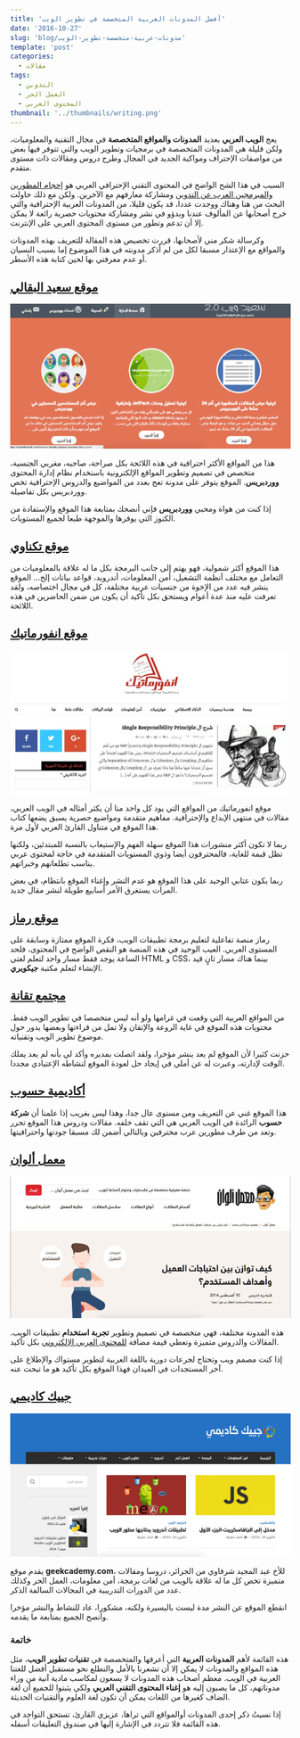 ```yaml
---
title: 'أفضل المدونات العربية المتخصصة في تطوير الويب'
date: '2016-10-27'
slug: 'blog/مدونات-عربية-متخصصة-تطوير-الويب'
template: 'post'
categories:
  - مقالات
tags:
  - التدوين
  - العمل الحر
  - المحتوى العربي
thumbnail: '../thumbnails/writing.png'
---
```


يعج **الويب العربي** بعديد **المدونات والمواقع المتخصصة** في مجال التقنية والمعلوميات، ولكن قليلة هي المدونات المتخصصة في برمجيات وتطوير الويب والتي تتوفر فيها بعض من مواصفات الإحتراف ومواكبة الجديد في المجال وطرح دروس ومقالات ذات مستوى متقدم.

السبب في هذا الشح الواضح في المحتوى التقني الإحترافي العربي هو [إحجام المطورين والمبرمجين العرب عن التدوين](http://www.tutomena.com/blog/%d8%a7%d9%84%d9%85%d8%a8%d8%b1%d9%85%d8%ac%d9%88%d9%86-%d8%a7%d9%84%d8%b9%d8%b1%d8%a8-%d9%84%d8%a7-%d9%8a%d8%af%d9%88%d9%86%d9%88%d9%86/) ومشاركة معارفهم مع الآخرين. ولكن مع ذلك حاولت البحث من هنا وهناك ووجدت عددا، قد يكون قليلا، من المدونات العربية الإحترافية والتي خرج أصحابها عن المألوف عندنا وبدؤو في نشر ومشاركة محتويات حصرية رائعة لا يمكن إلا أن تدعم وتطور من مستوى المحتوى العربي على الإنترنت.

وكرسالة شكر مني لأصحابها، قررت تخصيص هذه المقالة للتعريف بهذه المدونات والمواقع مع الإعتذار مسبقا لكل من لم أذكر مدونته في هذا الموضوع إما بسبب النسيان أو عدم معرفتي بها لحين كتابة هذه الأسطر.

## [موقع سعيد البقالي](https://saidelbakkali.com)

[![موقع سعيد البقالي](../images/saidelbakkali.jpg)](../images/saidelbakkali.jpg)

هذا من المواقع الأكثر احترافية في هذه اللائحة بكل صراحة، صاحبه، مغربي الجنسية، متخصص في تصميم وتطوير المواقع الإلكترونية باستخدام نظام إدارة المحتوى **ووردبريس**. الموقع يتوفر على مدونة تعج بعدد من المواضيع والدروس الإحترافية تخص ووردبريس بكل تفاصيله.

إذا كنت من هواة ومحبي **ووردبريس** فإني أنصحك بمتابعة هذا الموقع والإستفادة من الكنوز التي يوفرها والموجهة طبعا لجميع المستويات.

## [موقع تكناوي](http://technawi.net/)

هذا الموقع أكثر شمولية، فهو يهتم إلى جانب البرمجة بكل ما له علاقة بالمعلوميات من التعامل مع مختلف أنظمة التشغيل، أمن المعلومات، أندرويد، قواعد بيانات إلخ... الموقع ينشر فيه عدد من الإخوة من جنسيات عربية مختلفة، كل في مجال اختصاصه، ولقد تعرفت عليه منذ عدة أعوام ويستحق بكل تأكيد أن يكون من ضمن الحاضرين في هذه اللائحة.

## [موقع انفورماتيك](http://informatic-ar.com/)

[![موقع انفورماتيك](../images/informatic-ar.jpg)](../images/informatic-ar.jpg)

موقع انفورماتيك من المواقع التي يود كل واحد منا أن يكثر أمثاله في الويب العربي، مقالات في منتهى الإبداع والإحترافية. مفاهيم متقدمة ومواضيع حصرية يسبق يضعها كتاب هذا الموقع في متناول القارئ العربي لأول مرة.

ربما لا تكون أكثر منشورات هذا الموقع سهلة الفهم والإستيعاب بالنسبة للمبتدئين، ولكنها تظل قيمة للغاية، فالمحترفون أيضا وذوي المستويات المتقدمة في حاجة لمحتوى عربي يناسب تطلعاتهم وخبراتهم.

ربما يكون عتابي الوحيد على هذا الموقع هو عدم النشر وإغناء الموقع بانتظام، في بعض المرات يستغرق الأمر أسابيع طويلة لنشر مقال جديد.

## [موقع رماز](http://www.remmaz.com/)

رماز منصة تفاعلية لتعليم برمجة تطبيقات الويب، فكرة الموقع ممتازة وسابقة على المستوى العربي. العيب الوحيد في هذه المنصة هو النقص الواضح في المحتوى، فلحد الساعة يوجد فقط مسار واحد لتعلم لغتي HTML و CSS، بينما هناك مسار ثانٍ قيد الإنشاء لتعلم مكتبة **جيكويري**.

## [مجتمع تقانة](http://taqana.net/)

من المواقع العربية التي وقعت في غرامها ولو أنه ليس متخصصا في تطوير الويب فقط. محتويات هذه الموقع في غاية الروعة والإتقان ولا تمل من قراءتها وبعضها يدور حول موضوع تطوير الويب وتقنياته.

حزنت كثيرا لأن الموقع لم يعد ينشر مؤخرا، ولقد اتصلت بمديره وأكد لي بأنه لم يعد يملك الوقت لإدارته، وعبرت له عن أملي في إيجاد حل لعودة الموقع لنشاطه الإعتيادي مجددا.

## [أكاديمية حسوب](https://academy.hsoub.com)

هذا الموقع غني عن التعريف ومن مستوى عال جدا، وهذا ليس بغريب إذا علمنا أن **شركة حسوب** الرائدة في الويب العربي هي التي تقف خلفه. مقالات ودروس هذا الموقع تحرر وتعد من طرف مطورين عرب محترفين وبالتالي أضمن لك مسبقا جودتها واحترافيتها.

## [معمل ألوان](http://www.colorslab.net/)

[![معمل ألوان](../images/colorslab.jpg)](../images/colorslab.jpg)

هذه المدونة مختلفة، فهي متخصصة في تصميم وتطوير **تجربة استخدام** تطبيقات الويب. المقالات والدروس متميزة وتعطي قيمة مضافة [للمحتوى العربي الإلكتروني](http://www.tutomena.com/blog/arabic-content-on-the-web/) بكل تأكيد.

إذا كنت مصمم ويب وتحتاج لجرعات دورية باللغة العربية لتطوير مستواك والإطلاع على آخر المستجدات في الميدان فهذا الموقع بكل تأكيد هو ما تبحث عنه.

## [جييك كاديمي](http://www.geekcademy.com/)

[![موقع جييك كاديمي](../images/geekcademy.jpg)](../images/geekcademy.jpg)

يقدم موقع **geekcademy.com**، للأخ عبد المجيد شرفاوي من الجزائر، دروسا ومقالات متميزة تخص كل ما له علاقة بالويب من لغات برمجة، أمن معلومات، العمل الحر وكذلك عدد من الدورات التدريبية في المجالات السالفة الذكر.

انقطع الموقع عن النشر مدة ليست باليسيرة ولكنه، مشكورا، عاد للنشاط والنشر مؤخرا وأنصح الجميع بمتابعة ما يقدمه.

### خاتمة

هذه القائمة لأهم **المدونات العربية** التي أعرفها والمتخصصة في **تقنيات تطوير الويب**، مثل هذه المواقع والمدونات لا يمكن إلا أن تشعرنا بالأمل والتطلع نحو مستقبل أفضل للغتنا العربية في الويب. معظم أصحاب هذه المدونات لا يسعون لمكاسب مادية آنية من وراء مدوناتهم، كل ما يصبون إليه هو **إغناء المحتوى التقني العربي** ولكي يثبتوا للجميع أن لغة الضاف كغيرها من اللغات يمكن أن تكون لغة العلوم والتقنيات الحديثة.

إذا نسيتُ ذكر إحدى المدونات أوالمواقع التي تراها، عزيزي القارئ، تستحق التواجد في هذه القائمة فلا تتردد في الإشارة إليها في صندوق التعليقات أسفله.
